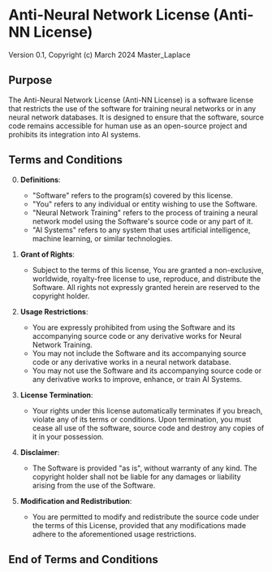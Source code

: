 # Anti-Neural Network License (Anti-NN License)

Version 0.1, Copyright (c) March 2024 Master_Laplace

## Purpose

The Anti-Neural Network License (Anti-NN License) is a software license that restricts the use of the software for training neural networks or in any neural network databases. It is designed to ensure that the software, source code remains accessible for human use as an open-source project and prohibits its integration into AI systems.

## Terms and Conditions

0. **Definitions**:
    - "Software" refers to the program(s) covered by this license.
    - "You" refers to any individual or entity wishing to use the Software.
    - "Neural Network Training" refers to the process of training a neural network model using the Software's source code or any part of it.
    - "AI Systems" refers to any system that uses artificial intelligence, machine learning, or similar technologies.

1. **Grant of Rights**:
    - Subject to the terms of this license, You are granted a non-exclusive, worldwide, royalty-free license to use, reproduce, and distribute the Software. All rights not expressly granted herein are reserved to the copyright holder.

2. **Usage Restrictions**:
    - You are expressly prohibited from using the Software and its accompanying source code or any derivative works for Neural Network Training.
    - You may not include the Software and its accompanying source code or any derivative works in a neural network database.
    - You may not use the Software and its accompanying source code or any derivative works to improve, enhance, or train AI Systems.

3. **License Termination**:
    - Your rights under this license automatically terminates if you breach, violate any of its terms or conditions. Upon termination, you must cease all use of the software, source code and destroy any copies of it in your possession.

4. **Disclaimer**:
    - The Software is provided "as is", without warranty of any kind. The copyright holder shall not be liable for any damages or liability arising from the use of the Software.

5. **Modification and Redistribution**:
    - You are permitted to modify and redistribute the source code under the terms of this License, provided that any modifications made adhere to the aforementioned usage restrictions.

## End of Terms and Conditions
